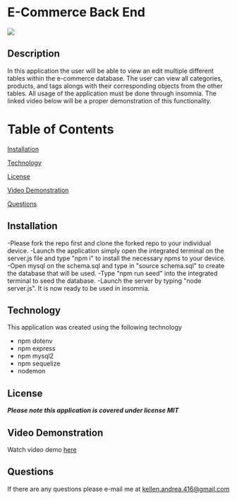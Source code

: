 # E-Commerce Back End

![](https://img.shields.io/badge/License-MIT-blueviolet)

## Description
In this application the user will be able to view an edit multiple different tables within the e-commerce database. The user can view all categories, products, and tags alongs with their corresponding objects from the other tables. All usage of the application must be done through insomnia. The linked video below will be a proper demonstration of this functionality.


# Table of Contents

[Installation](#installation)

[Technology](#technology)

[License](#license)

[Video Demonstration](#video-demonstration)

[Questions](#questions)


## Installation
-Please fork the repo first and clone the forked repo to your individual device. 
-Launch the application simply open the integrated terminal on the server.js file and type "npm i" to install the necessary npms to your device. -Open mysql on the schema.sql and type in "source schema.sql" to create the database that will be used. 
-Type "npm run seed" into the integrated terminal to seed the database. 
-Launch the server by typing "node server.js". It is now ready to be used in insomnia.

## Technology
This application was created using the following technology
- npm dotenv
- npm express
- npm mysql2
- npm sequelize
- nodemon

## License 
***Please note this application is covered under license MIT***

## Video Demonstration

Watch video demo [here](https://drive.google.com/file/d/1DXeHTJbEtBlaTCFdu_Pknhq_cmddYihT/view)

## Questions

If there are any questions please e-mail me at <kellen.andrea.416@gmail.com>